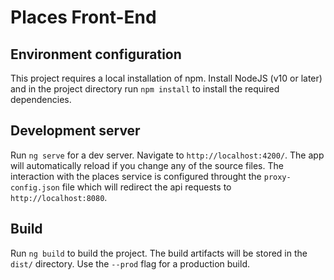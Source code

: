# Places Front-End

## Environment configuration

This project requires a local installation of npm. Install NodeJS (v10 or later) and in the project directory run `npm install` to install the required dependencies.

## Development server

Run `ng serve` for a dev server. Navigate to `http://localhost:4200/`. The app will automatically reload if you change any of the source files. The interaction with the places service is configured throught the `proxy-config.json` file which will redirect the api requests to `http://localhost:8080`.

## Build

Run `ng build` to build the project. The build artifacts will be stored in the `dist/` directory. Use the `--prod` flag for a production build.
